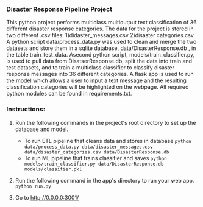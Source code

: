 ### Disaster Response Pipeline Project
This python project performs multiclass multioutput text classification of 36 different disaster response categories.  The data for the project is stored in two different .csv files: 1)didaster_messages.csv 2)disaster categories.csv.  A python script data/process_data.py was used to clean and merge the two datasets and store them in a sqlite database, data/DisasterResponse.db , in the table train_test_data.  Asecond python script, models/train_classifier.py, is used to pull data from DisatserResponse.db, split the data into train and test datasets, and to train a multiclass classifier to classify disaster response messages into 36 different categories.  A flask app is used to run the model which allows a user to input a text message and the resulting classification categories will be highlighted on the webpage.  All required python modules can be found in requirements.txt.
### Instructions:
1. Run the following commands in the project's root directory to set up the database and model.

    - To run ETL pipeline that cleans data and stores in database
        `python data/process_data.py data/disaster_messages.csv data/disaster_categories.csv data/DisasterResponse.db`
    - To run ML pipeline that trains classifier and saves
        `python models/train_classifier.py data/DisasterResponse.db models/classifier.pkl`

2. Run the following command in the app's directory to run your web app.
    `python run.py`

3. Go to http://0.0.0.0:3001/


